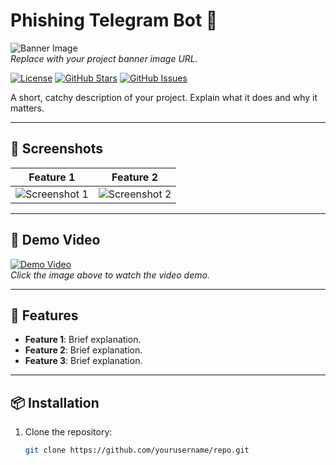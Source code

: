 
# Phishing Telegram Bot 🚀

![Banner Image](https://i.postimg.cc/gk03sZ8q/photo-collage-png.png)  
*Replace with your project banner image URL.*

[![License](https://img.shields.io/badge/License-MIT-blue.svg)](https://opensource.org/licenses/MIT)
[![GitHub Stars](https://img.shields.io/github/stars/yourusername/repo.svg)](https://github.com/yourusername/repo/stargazers)
[![GitHub Issues](https://img.shields.io/github/issues/yourusername/repo.svg)](https://github.com/yourusername/repo/issues)

A short, catchy description of your project. Explain what it does and why it matters.

---

## 📸 **Screenshots**

| Feature 1 | Feature 2 |
|-----------|-----------|
| ![Screenshot 1](https://i.postimg.cc/hjr7bDG5/Screenshot-2025-02-16-151410.png) | ![Screenshot 2](https://i.postimg.cc/Kcp1Zs3B/Screenshot-2025-01-24-153505.png) |

---

## 🎥 **Demo Video**

[![Demo Video](https://via.placeholder.com/800x450.png?text=Watch+Demo+Video)](https://youtube.com/your-demo-link)  
*Click the image above to watch the video demo.*

---

## 🚀 **Features**

- **Feature 1**: Brief explanation.
- **Feature 2**: Brief explanation.
- **Feature 3**: Brief explanation.

---

## 📦 **Installation**

1. Clone the repository:
   ```bash
   git clone https://github.com/yourusername/repo.git
